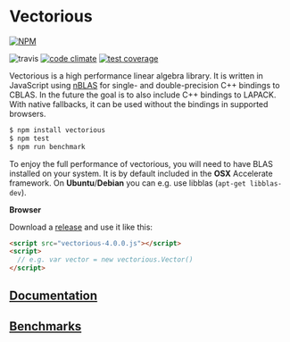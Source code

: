# Vectorious

[![NPM](https://nodei.co/npm/vectorious.png?downloads=true&downloadRank=true&stars=true)](https://nodei.co/npm/vectorious/)

![travis](https://img.shields.io/travis/mateogianolio/vectorious.svg) [![code climate](https://codeclimate.com/github/mateogianolio/vectorious/badges/gpa.svg)](https://codeclimate.com/github/mateogianolio/vectorious) [![test coverage](https://codeclimate.com/github/mateogianolio/vectorious/badges/coverage.svg)](https://codeclimate.com/github/mateogianolio/vectorious/coverage)

Vectorious is a high performance linear algebra library. It is written in
JavaScript using [nBLAS](https://github.com/mateogianolio/nblas) for single- and double-precision C++ bindings to CBLAS. In the future the goal is to also include C++ bindings to LAPACK. With native fallbacks,
it can be used without the bindings in supported browsers.

```bash
$ npm install vectorious
$ npm test
$ npm run benchmark
```

To enjoy the full performance of vectorious, you will need to have BLAS installed
on your system. It is by default included in the **OSX** Accelerate framework. On **Ubuntu**/**Debian** you can e.g. use libblas (`apt-get libblas-dev`).

**Browser**

Download a [release](https://github.com/mateogianolio/vectorious/releases) and use it like this:

```html
<script src="vectorious-4.0.0.js"></script>
<script>
  // e.g. var vector = new vectorious.Vector()
</script>
```

## [Documentation](https://github.com/mateogianolio/vectorious/wiki)

## [Benchmarks](https://github.com/mateogianolio/vectorious/wiki/Benchmarks)
